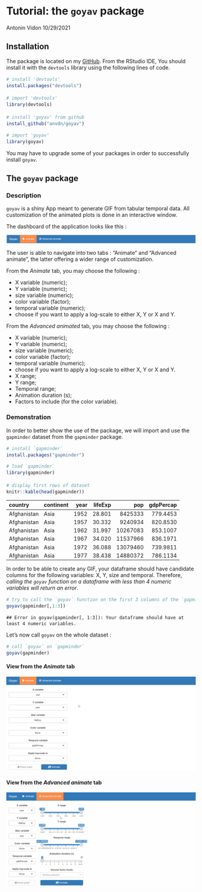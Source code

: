 Tutorial: the `goyav` package
================
Antonin Vidon
10/29/2021

## Installation

The package is located on my
[GitHub](https://github.com/anvdn/goyav). From the RStudio IDE,
You should install it with the `devtools` library using the following
lines of code.

``` r
# install 'devtools'
install.packages("devtools")

# import 'devtools'
library(devtools)

# install 'goyav' from github
install_github("anvdn/goyav")
```

``` r
# import 'goyav'
library(goyav)
```

You may have to upgrade some of your packages in order to successfully
install `goyav`.

## The `goyav` package

### Description

`goyav` is a shiny App meant to generate GIF from tabular temporal data.
All customization of the animated plots is done in an interactive
window.

The dashboard of the application looks like this :

![](README/dashboard.PNG)<!-- -->

The user is able to navigate into two tabs : “Animate” and “Advanced
animate”, the latter offering a wider range of customization.

From the *Animate* tab, you may choose the following :

-   X variable (numeric);
-   Y variable (numeric);
-   size variable (numeric);
-   color variable (factor);
-   temporal variable (numeric);
-   choose if you want to apply a log-scale to either X, Y or X and Y.

From the *Advanced animated* tab, you may choose the following :

-   X variable (numeric);
-   Y variable (numeric);
-   size variable (numeric);
-   color variable (factor);
-   temporal variable (numeric);
-   choose if you want to apply a log-scale to either X, Y or X and Y.
-   X range;
-   Y range;
-   Temporal range;
-   Animation duration (s);
-   Factors to include (for the color variable).

### Demonstration

In order to better show the use of the package, we will import and use
the `gapminder` dataset from the `gapminder` package.

``` r
# install `gapminder`
install.packages("gapminder")
```

``` r
# load `gapminder`
library(gapminder)

# display first rows of dataset
knitr::kable(head(gapminder))
```

| country     | continent | year | lifeExp |      pop | gdpPercap |
|:------------|:----------|-----:|--------:|---------:|----------:|
| Afghanistan | Asia      | 1952 |  28.801 |  8425333 |  779.4453 |
| Afghanistan | Asia      | 1957 |  30.332 |  9240934 |  820.8530 |
| Afghanistan | Asia      | 1962 |  31.997 | 10267083 |  853.1007 |
| Afghanistan | Asia      | 1967 |  34.020 | 11537966 |  836.1971 |
| Afghanistan | Asia      | 1972 |  36.088 | 13079460 |  739.9811 |
| Afghanistan | Asia      | 1977 |  38.438 | 14880372 |  786.1134 |

In order to be able to create any GIF, your dataframe should have
candidate columns for the following variables: X, Y, size and temporal.
Therefore, *calling the `goyav` function on a dataframe with less than 4
numeric variables will return an error*.

``` r
# try to call the `goyav` function on the first 3 columns of the `gapminder` dataset
goyav(gapminder[,1:3])
```

    ## Error in goyav(gapminder[, 1:3]): Your dataframe should have at least 4 numeric variables.

Let’s now call `goyav` on the whole dataset :

``` r
# call `goyav` on `gapminder`
goyav(gapminder)
```

#### View from the *Animate* tab

![](README/Animate.gif)<!-- -->

#### View from the *Advanced animate* tab

![](README/AdvancedAnimate.gif)<!-- -->
